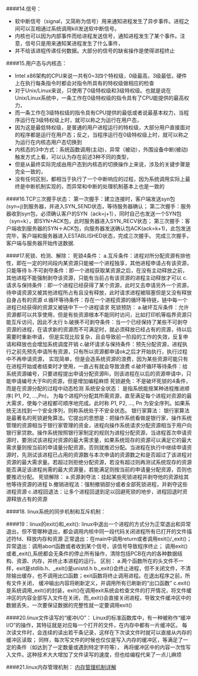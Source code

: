 ####14.信号：
  * 软中断信号（signal，又简称为信号）用来通知进程发生了异步事件。进程之间可以互相通过系统调用kill发送软中断信号。
  * 内核也可以因为内部事件而给进程发送信号，通知进程发生了某个事件。注意，信号只是用来通知某进程发生了什么事件，
  * 并不给该进程传递任何数据。大部分的信号的缺省操作是使得进程终止
  
####15.用户态与内核态：
  * Intel x86架构的CPU来说一共有0~3四个特权级，0级最高，3级最低，硬件上在执行每条指令时都会对指令所具有的特权级做相应的检查
  * 对于Unix/Linux来说，只使用了0级特权级和3级特权级。也就是说在Unix/Linux系统中，一条工作在0级特权级的指令具有了CPU能提供的最高权力，
  * 而一条工作在3级特权级的指令具有CPU提供的最低或者说最基本权力，当程序运行在3级特权级上时，就可以称之为运行在用户态，
  * 因为这是最低特权级，是普通的用户进程运行的特权级，大部分用户直接面对的程序都是运行在用户态；反之，当程序运行在0级特权级上时，就可以称之为运行在内核态用户态切换到  
  * 内核态的3中方式：系统函数调用(主动)，异常（被动），外围设备中断(被动)触发方式上看，可以认为存在前述3种不同的类型，
  * 但是从最终实际完成由用户态到内核态的切换操作上来说，涉及的关键步骤是完全一致的，
  * 没有任何区别，都相当于执行了一个中断响应的过程，因为系统调用实际上最终是中断机制实现的，而异常和中断的处理机制基本上也是一致的
  
####16.TCP三次握手状态：
  第一次握手：建立连接时，客户端发送syn包(syn=j)到服务器，并进入SYN_SEND状态，等待服务器确认； 
  第二次握手：服务器收到syn包，必须确认客户的SYN（ack=j+1），同时自己也发送一个SYN包（syn=k），即SYN+ACK包，此时服务器进入SYN_RECV状态；
  第三次握手：客户端收到服务器的SYN＋ACK包，向服务器发送确认包ACK(ack=k+1)，此包发送完毕，客户端和服务器进入ESTABLISHED状态，完成三次握手。 
  完成三次握手，客户端与服务器开始传送数据.
  
####17.死锁、检测、解除：
  死锁4条件：
  a.互斥条件：进程对所分配资源有排他性，即在一定的时间段内某资源只能被一个进程独享，其他进程申请占有该资源，只能等待
  b.不可剥夺条件：即一个进程获取某资源之后，在没有主动释放之前，其他进程不能强制剥夺该资源，只能有当前占有该资源的进程主动释放才可以
  c.请求与保持条件：即一个进程已经获得了某个资源，此时又去申请另外一个资源，待申请资源又被其他进程所占有且没有释放，此时请求进程被阻塞但是又没有释放自身占有的资源
  d.循环等待条件：存在一个进程资源的循环等待链，链中每一个进程已经获得的资源又被链中下一个进程请求
  死锁预防：
  a.破坏互斥条件：允许资源都可以共享使用，但是有些资源根本不能同时访问，比如打印机等临界资源只能互斥访问，因此不太行
  b.破换不可剥夺条件：当一个已经保持了某些不可剥夺资源的进程，在请求新的资源而不可满足时，就必须释放已经占有的资源，待以后需要时重新申请，
   但是实现比较复杂，且会导致前一阶段的工作的失效，反复申请和释放也会增加系统调度开销
  c.破坏请求与保持条件：预先分配资源，进程执行之前先预先申请所有资源，只有所以资源都申请ok之后才开始执行，执行过程中不再申请资源，
   实现简单，但是会造系统资源的浪费，因为某些资源可能只有在进程开始或者结束时才使用，一直占有就会导致浪费
  d.破坏循环等待条件：给系统资源编号，只要进程提出申请分配资源Ri，则该进程在以后的资源申请中，只能申请编号大于Ri的资源，但是增加编程麻烦
  死锁避免：不是破坏死锁的4条件，而是在资源分配的过程中动态检测
  系统安全状态：
    是指系统能按某种进程推进顺序( P1, P2, ...,Pn)，
    为每个进程Pi分配其所需资源，直至满足每个进程对资源的最大需求，使每个进程都可顺序地完成。此时称 P1, P2, ..., Pn 
    为安全序列。如果系统无法找到一个安全序列，则称系统处于不安全状态。
  银行家算法：
    银行家算法是最著名的死锁避免算法。它提出的思想是：把操作系统看做是银行家，操作系统管理的资源相当于银行家管理的资金，进程向操作系统请求分配资源相当于用户向银行家贷款。操作系统按照银行家制定的规则为进程分配资源，当进程首次申请资源时，要测试该进程对资源的最大需求量，如果系统现存的资源可以满足它的最大需求量则按当前的申请量分配资源，否则就推迟分配。当进程在执行中继续申请资源时，先测试该进程已占用的资源数与本次申请的资源数之和是否超过了该进程对资源的最大需求量。若超过则拒绝分配资源，若没有超过则再测试系统现存的资源能否满足该进程尚需的最大资源量，若能满足则按当前的申请量分配资源，否则也要推迟分配。
  死锁解除：
   a.资源剥夺法：挂起某些死锁进程并剥夺他的资源给其他等待资源的进程
   b.撤销进程法：强制撤销部分或者全部死锁进程，并剥夺这些进程资源
   c.进程回退法：让多个进程回退到足以回避死锁的地步，进程回退时资源释放占有的资源
  
####18.  linux系统的同步机制和互斥机制：
  
####19：linux的exit()和_exit():
  linux中退出一个进程的方式分为正常退出和异常退出，但不管哪种退出，都会调用内核中同一段代码关闭进程所有已打开的文件描述符fd、释放内存和资源
  正常退出：在main中调用return或者调用exit()/_exit()；
  异常退出：调用abort函数或者收到某个信号，该信号导致程序终止；
  调用exit()或者_exit(),系统都会无条件的停止所有操作，清除包括PCB在内的各种数据结构、资源、内存，并终止本进程的运行。
  区别：
  a.两个函数所在的头文件不一样，exit是stdlib.h、_exit()是unistd.h
  b._exit()会终止进程，但不关闭文件，不清除输出缓存，也不调用出口函数；exit函数将终止调用进程。在退出程序之前，所有文件关闭，
  缓冲输出内容将刷新定义，并调用所有已刷新的“出口函数”
  c.exit()是系统调用_exit()的封装，exit()在调用exit系统会检查文件的打开情况，将文件缓冲区的内容全部写入文件在关闭，而_exit()会直接关闭进程，导致文件缓冲区中的数据丢失，一次要保证数据的完整性就一定要调用exit()
  
####20.linux文件读写的“缓冲I/O”：
  Linux的标准函数库中，有一种被称作“缓冲I/O”的操作，其特征就是对应每一个打开的文件，在内存中都有一片缓冲区。
  每次读文件时，会连续的读出若干条记录，这样在下次读文件时就可以直接从内存的缓冲区读取；
  同样，每次写文件的时候也仅仅是写入内存的缓冲区，等满足了一定的条件（如达到了一定数量或遇到特定字符等），
  再将缓冲区中的内容一次性写入文件。这种技术大大增加了文件读写的速度，但也给编程代来了一点儿麻烦
  
####21.linux内存管理机制：
  [内存管理机制详解](http://blog.csdn.net/yusiguyuan/article/details/23554927)
